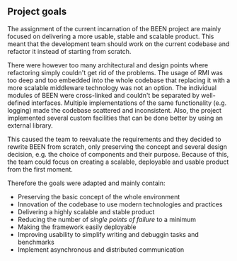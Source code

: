 ## Project goals

The assignment of the current incarnation of the BEEN project are mainly focused on delivering a more usable, stable and scalable product. This meant that the development team should work on the current codebase and refactor it instead of starting from scratch.

There were however too many architectural and design points where refactoring simply couldn't get rid of the problems. The usage of RMI was too deep and too embedded into the whole codebase that replacing it with a more scalable middleware technology was not an option. The individual modules of BEEN were cross-linked and couldn't be separated by well-defined interfaces. Multiple implementations of the same functionality (e.g. logging) made the codebase scattered and inconsistent. Also, the project implemented several custom facilities that can be done better by using an external library.

This caused the team to reevaluate the requirements and they decided to rewrite BEEN from scratch, only preserving the concept and several design decision, e.g. the choice of components and their purpose. Because of this, the team could focus on creating a scalable, deployable and usable product from the first moment.

Therefore the goals were adapted and mainly contain:

* Preserving the basic concept of the whole environment
* Innovation of the codebase to use modern technologies and practices
* Delivering a highly scalable and stable product
* Reducing the number of *single points of failure* to a minimum
* Making the framework easily deployable
* Improving usability to simplify writing and debuggin tasks and benchmarks
* Implement asynchronous and distributed communication
